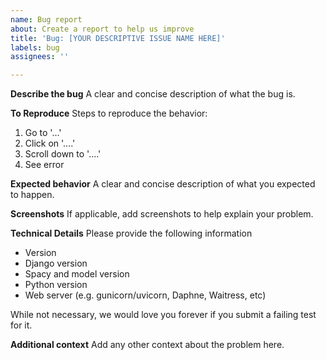 ```yaml
---
name: Bug report
about: Create a report to help us improve
title: 'Bug: [YOUR DESCRIPTIVE ISSUE NAME HERE]'
labels: bug
assignees: ''

---
```


**Describe the bug**
A clear and concise description of what the bug is.

**To Reproduce**
Steps to reproduce the behavior:
1. Go to '...'
2. Click on '....'
3. Scroll down to '....'
4. See error

**Expected behavior**
A clear and concise description of what you expected to happen.

**Screenshots**
If applicable, add screenshots to help explain your problem.

**Technical Details**
Please provide the following information

- Version
- Django version
- Spacy and model version
- Python version
- Web server (e.g. gunicorn/uvicorn, Daphne, Waitress, etc)


While not necessary, we would love you forever if you submit a failing test for it.

**Additional context**
Add any other context about the problem here.
